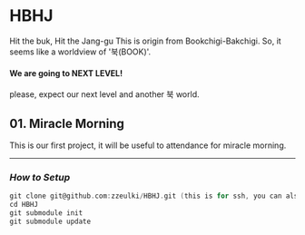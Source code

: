# HBHJ
Hit the buk, Hit the Jang-gu
This is origin from Bookchigi-Bakchigi. So, it seems like a worldview of '북(BOOK)'.


#### We are going to NEXT LEVEL!
please, expect our next level and another 북 world.


## 01. Miracle Morning
This is our first project, it will be useful to attendance for miracle morning.


---------------------------------------------------

### *How to Setup* 
```c
git clone git@github.com:zzeulki/HBHJ.git (this is for ssh, you can also use http : https://github.com/zzeulki/HBHJ.git)
cd HBHJ
git submodule init
git submodule update
```



